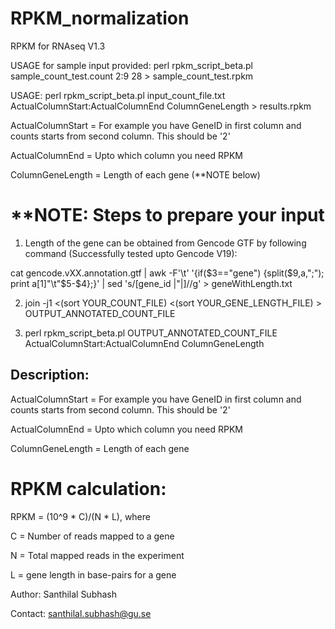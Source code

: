 RPKM_normalization
=================

RPKM for RNAseq V1.3

USAGE for sample input provided: perl rpkm_script_beta.pl sample_count_test.count 2:9 28 > sample_count_test.rpkm

USAGE: perl rpkm_script_beta.pl input_count_file.txt ActualColumnStart:ActualColumnEnd ColumnGeneLength > results.rpkm

ActualColumnStart = For example you have GeneID in first column and counts starts from second column. This should be '2'

ActualColumnEnd = Upto which column you need RPKM

ColumnGeneLength = Length of each gene (**NOTE below)






**NOTE: Steps to prepare your input
===================================

1) Length of the gene can be obtained from Gencode GTF by following command (Successfully tested upto Gencode V19):

cat gencode.vXX.annotation.gtf | awk -F'\t' '{if($3=="gene") {split($9,a,";"); print a[1]"\t"$5-$4};}' | sed 's/[gene_id |"|]//g' > geneWithLength.txt


2) join -j1  <(sort YOUR_COUNT_FILE) <(sort YOUR_GENE_LENGTH_FILE) > OUTPUT_ANNOTATED_COUNT_FILE


3) perl rpkm_script_beta.pl OUTPUT_ANNOTATED_COUNT_FILE ActualColumnStart:ActualColumnEnd ColumnGeneLength

Description: 
------------
ActualColumnStart = For example you have GeneID in first column and counts starts from second column. This should be '2'

ActualColumnEnd = Upto which column you need RPKM

ColumnGeneLength = Length of each gene




RPKM calculation:
================

RPKM = (10^9 * C)/(N * L), where

C = Number of reads mapped to a gene

N = Total mapped reads in the experiment

L = gene length in base-pairs for a gene


Author: Santhilal Subhash

Contact: santhilal.subhash@gu.se

